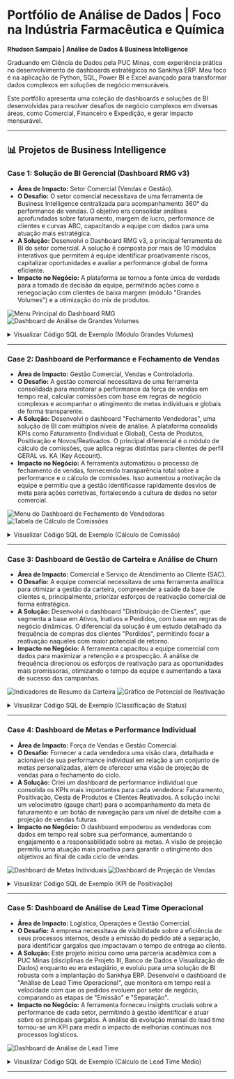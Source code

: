 # Portfólio de Análise de Dados | Foco na Indústria Farmacêutica e Química

**Rhudson Sampaio | Análise de Dados & Business Intelligence**

Graduando em Ciência de Dados pela PUC Minas, com experiência prática no desenvolvimento de dashboards estratégicos no Sankhya ERP. Meu foco é na aplicação de Python, SQL, Power BI e Excel avançado para transformar dados complexos em soluções de negócio mensuráveis.

Este portfólio apresenta uma coleção de dashboards e soluções de BI desenvolvidas para resolver desafios de negócio complexos em diversas áreas, como Comercial, Financeiro e Expedição, e gerar impacto mensurável.

---

## 📊 Projetos de Business Intelligence

### Case 1: Solução de BI Gerencial (Dashboard RMG v3)

* **Área de Impacto:** Setor Comercial (Vendas e Gestão).
* **O Desafio:** O setor comercial necessitava de uma ferramenta de Business Intelligence centralizada para acompanhamento 360° da performance de vendas. O objetivo era consolidar análises aprofundadas sobre faturamento, margem de lucro, performance de clientes e curvas ABC, capacitando a equipe com dados para uma atuação mais estratégica.
* **A Solução:** Desenvolvi o Dashboard RMG v3, a principal ferramenta de BI do setor comercial. A solução é composta por mais de 10 módulos interativos que permitem à equipe identificar proativamente riscos, capitalizar oportunidades e avaliar a performance global de forma eficiente.
* **Impacto no Negócio:** A plataforma se tornou a fonte única de verdade para a tomada de decisão da equipe, permitindo ações como a renegociação com clientes de baixa margem (módulo "Grandes Volumes") e a otimização do mix de produtos.

![Menu Principal do Dashboard RMG](images/Menu%20RMG.png)
![Dashboard de Análise de Grandes Volumes](images/Grandes%20Volumes.png)

<details>
<summary>Visualizar Código SQL de Exemplo (Módulo Grandes Volumes)</summary>

```sql
-- Lógica para identificar clientes de alto volume e baixa rentabilidade
-- NOTA: Nomes de tabelas e campos foram genericizados para proteger a confidencialidade.
SELECT
    par.ID_CLIENTE,
    par.NOME_CLIENTE,
    -- Faturamento Líquido (Vendas - Devoluções)
    SUM(
        CASE
            WHEN cab.TIPO_OPERACAO IN ('VENDA_FATURADA', 'VENDA_SIMPLES') THEN cab.VALOR_NOTA
            WHEN cab.TIPO_OPERACAO = 'DEVOLUCAO_VENDA' THEN -cab.VALOR_NOTA
            ELSE 0
        END
    ) AS FATURAMENTO_TOTAL,
    -- Custo Total de Reposição dos Produtos Vendidos
    SUM(ite.QUANTIDADE * NVL(cust.CUSTO_REPOSICAO, 0)) AS CUSTO_TOTAL,
    -- Cálculo da Margem Percentual
    ROUND(
        (
            SUM(
                CASE
                    WHEN cab.TIPO_OPERACAO IN ('VENDA_FATURADA', 'VENDA_SIMPLES') THEN cab.VALOR_NOTA
                    ELSE -cab.VALOR_NOTA
                END
            ) - SUM(ite.QUANTIDADE * NVL(cust.CUSTO_REPOSICAO, 0))
        ) / NULLIF(
            SUM(
                CASE
                    WHEN cab.TIPO_OPERACAO IN ('VENDA_FATURADA', 'VENDA_SIMPLES') THEN cab.VALOR_NOTA
                    ELSE -cab.VALOR_NOTA
                END
            ),
            0
        ) * 100,
        2
    ) AS MARGEM_PERCENTUAL
FROM
    FAT_NOTAS_CABECALHO cab
    JOIN FAT_NOTAS_ITENS ite ON ite.ID_NOTA = cab.ID_NOTA
    JOIN CAD_PARCEIROS par ON par.ID_PARCEIRO = cab.ID_PARCEIRO
    JOIN EST_CUSTOS_PRODUTO cust ON cust.ID_PRODUTO = ite.ID_PRODUTO
WHERE
    cab.DATA_FATURAMENTO BETWEEN :DATA_INICIAL AND :DATA_FINAL
    AND cab.STATUS_NOTA = 'APROVADA'
GROUP BY
    par.ID_CLIENTE,
    par.NOME_CLIENTE
-- Filtro estratégico para encontrar os casos críticos
HAVING
    ROUND(
        (
            SUM(
                CASE
                    WHEN cab.TIPO_OPERACAO IN ('VENDA_FATURADA', 'VENDA_SIMPLES') THEN cab.VALOR_NOTA
                    ELSE -cab.VALOR_NOTA
                END
            ) - SUM(ite.QUANTIDADE * NVL(cust.CUSTO_REPOSICAO, 0))
        ) / NULLIF(
            SUM(
                CASE
                    WHEN cab.TIPO_OPERACAO IN ('VENDA_FATURADA', 'VENDA_SIMPLES') THEN cab.VALOR_NOTA
                    ELSE -cab.VALOR_NOTA
                END
            ),
            0
        ) * 100,
        2
    ) <= 30
ORDER BY
    FATURAMENTO_TOTAL DESC;
```
</details>

---

### Case 2: Dashboard de Performance e Fechamento de Vendas

* **Área de Impacto:** Gestão Comercial, Vendas e Controladoria.
* **O Desafio:** A gestão comercial necessitava de uma ferramenta consolidada para monitorar a performance da força de vendas em tempo real, calcular comissões com base em regras de negócio complexas e acompanhar o atingimento de metas individuais e globais de forma transparente.
* **A Solução:** Desenvolvi o dashboard "Fechamento Vendedoras", uma solução de BI com múltiplos níveis de análise. A plataforma consolida KPIs como Faturamento (Individual e Global), Cesta de Produtos, Positivação e Novos/Reativados. O principal diferencial é o módulo de cálculo de comissões, que aplica regras distintas para clientes de perfil GERAL vs. KA (Key Account).
* **Impacto no Negócio:** A ferramenta automatizou o processo de fechamento de vendas, fornecendo transparência total sobre a performance e o cálculo de comissões. Isso aumentou a motivação da equipe e permitiu que a gestão identificasse rapidamente desvios de meta para ações corretivas, fortalecendo a cultura de dados no setor comercial.

![Menu do Dashboard de Fechamento de Vendedoras](images/Menu%20Fechamento%20Vendedoras.png)
![Tabela de Cálculo de Comissões](images/Comiss%C3%B5es.png)

<details>
<summary>Visualizar Código SQL de Exemplo (Cálculo de Comissão)</summary>

```sql
-- Lógica para cálculo de comissão por perfil de cliente (GERAL vs KA)
-- NOTA: Nomes de tabelas e campos foram genericizados para proteger a confidencialidade.
SELECT
    v.NOME_VENDEDORA AS COLABORADOR,
    p.PERFIL_CLIENTE, -- 'GERAL' ou 'KA'
    SUM(
        CASE
            WHEN c.TIPO_OPERACAO LIKE 'VENDA%' THEN c.VALOR_NOTA
            WHEN c.TIPO_OPERACAO LIKE 'DEVOLUCAO%' THEN -c.VALOR_NOTA
        END
    ) AS FATURAMENTO_LIQUIDO,
    MAX(meta.VALOR_META) AS META,
    -- Lógica de Faixas de Comissão
    CASE
        WHEN p.PERFIL_CLIENTE = 'GERAL' THEN
            CASE
                WHEN (SUM(c.VALOR_NOTA_LIQUIDA) / MAX(meta.VALOR_META)) BETWEEN 1.00 AND 1.09 THEN 0.02 -- 2%
                WHEN (SUM(c.VALOR_NOTA_LIQUIDA) / MAX(meta.VALOR_META)) >= 1.10 THEN 0.03 -- 3%
                ELSE 0
            END
        WHEN p.PERFIL_CLIENTE = 'KA' THEN
            CASE
                WHEN (SUM(c.VALOR_NOTA_LIQUIDA) / MAX(meta.VALOR_META)) BETWEEN 1.00 AND 1.09 THEN 0.015 -- 1.5%
                WHEN (SUM(c.VALOR_NOTA_LIQUIDA) / MAX(meta.VALOR_META)) >= 1.10 THEN 0.025 -- 2.5%
                ELSE 0
            END
    END AS PERCENTUAL_COMISSAO
FROM
    FAT_NOTAS_CABECALHO c
    JOIN CAD_VENDEDORES v ON v.ID_VENDEDOR = c.ID_VENDEDOR
    JOIN CAD_PARCEIROS p ON p.ID_PARCEIRO = c.ID_PARCEIRO
    JOIN PLAN_METAS meta ON meta.ID_VENDEDOR = v.ID_VENDEDOR AND meta.MES_ANO = TO_CHAR(c.DATA_FATURAMENTO, 'YYYY-MM')
WHERE
    c.DATA_FATURAMENTO BETWEEN :DATA_INICIAL AND :DATA_FINAL
    AND c.STATUS_NOTA = 'APROVADA'
GROUP BY
    v.NOME_VENDEDORA,
    p.PERFIL_CLIENTE;
```
</details>

---

### Case 3: Dashboard de Gestão de Carteira e Análise de Churn

* **Área de Impacto:** Comercial e Serviço de Atendimento ao Cliente (SAC).
* **O Desafio:** A equipe comercial necessitava de uma ferramenta analítica para otimizar a gestão da carteira, compreender a saúde da base de clientes e, principalmente, priorizar esforços de reativação comercial de forma estratégica.
* **A Solução:** Desenvolvi o dashboard "Distribuição de Clientes", que segmenta a base em Ativos, Inativos e Perdidos, com base em regras de negócio dinâmicas. O diferencial da solução é um estudo detalhado da frequência de compras dos clientes "Perdidos", permitindo focar a reativação naqueles com maior potencial de retorno.
* **Impacto no Negócio:** A ferramenta capacitou a equipe comercial com dados para maximizar a retenção e a prospecção. A análise de frequência direcionou os esforços de reativação para as oportunidades mais promissoras, otimizando o tempo da equipe e aumentando a taxa de sucesso das campanhas.

![Indicadores de Resumo da Carteira](images/Indicadores%20Carteira.png)
![Gráfico de Potencial de Reativação](images/Clientes%20Perdidos%20por%20Frequ%C3%AAncia.png)

<details>
<summary>Visualizar Código SQL de Exemplo (Classificação de Status)</summary>

```sql
-- Lógica para classificação de status do cliente (Ativo, Inativo, Perdido)
-- NOTA: Nomes de tabelas e campos foram genericizados para proteger a confidencialidade.
SELECT
    PAR.ID_CLIENTE,
    PAR.NOME_CLIENTE,
    ULT.ULTIMA_COMPRA,
    -- Classificação dinâmica com base na data da última compra e no ciclo de vendas atual
    CASE
        WHEN ULT.ULTIMA_COMPRA IS NULL THEN 'PERDIDO'
        WHEN ULT.COMPROU_NO_CICLO = 1 THEN 'ATIVO'
        WHEN ULT.ULTIMA_COMPRA >= ADD_MONTHS(:DATA_INICIAL_CICLO, -4) THEN 'ATIVO'
        WHEN ULT.ULTIMA_COMPRA BETWEEN ADD_MONTHS(:DATA_INICIAL_CICLO, -6) AND ADD_MONTHS(:DATA_INICIAL_CICLO, -4) THEN 'INATIVO'
        ELSE 'PERDIDO'
    END AS STATUS_CLIENTE
FROM
    CAD_PARCEIROS PAR
    LEFT JOIN (
        -- Subconsulta para encontrar a data da última compra de cada cliente
        SELECT
            C.ID_PARCEIRO,
            MAX(C.DATA_FATURAMENTO) AS ULTIMA_COMPRA,
            MAX(CASE WHEN C.DATA_FATURAMENTO >= :DATA_INICIAL_CICLO THEN 1 ELSE 0 END) AS COMPROU_NO_CICLO
        FROM FAT_NOTAS_CABECALHO C
        WHERE C.TIPO_OPERACAO LIKE 'VENDA%' AND C.STATUS_NOTA = 'APROVADA'
        GROUP BY C.ID_PARCEIRO
    ) ULT ON ULT.ID_PARCEIRO = PAR.ID_PARCEIRO
WHERE
    PAR.TIPO_CLIENTE = 'ATIVO';
```
</details>

---

### Case 4: Dashboard de Metas e Performance Individual

* **Área de Impacto:** Força de Vendas e Gestão Comercial.
* **O Desafio:** Fornecer a cada vendedora uma visão clara, detalhada e acionável de sua performance individual em relação a um conjunto de metas personalizadas, além de oferecer uma visão de projeção de vendas para o fechamento do ciclo.
* **A Solução:** Criei um dashboard de performance individual que consolida os KPIs mais importantes para cada vendedora: Faturamento, Positivação, Cesta de Produtos e Clientes Reativados. A solução inclui um velocímetro (gauge chart) para o acompanhamento da meta de faturamento e um botão de navegação para um nível de detalhe com a projeção de vendas futuras.
* **Impacto no Negócio:** O dashboard empoderou as vendedoras com dados em tempo real sobre sua performance, aumentando o engajamento e a responsabilidade sobre as metas. A visão de projeção permitiu uma atuação mais proativa para garantir o atingimento dos objetivos ao final de cada ciclo de vendas.

![Dashboard de Metas Individuais](images/Metas%20Individuais%20principal.png)
![Dashboard de Projeção de Vendas](images/Proje%C3%A7%C3%A3o.png)

<details>
<summary>Visualizar Código SQL de Exemplo (KPI de Positivação)</summary>

```sql
-- Lógica para cálculo do KPI de Positivação
-- NOTA: Nomes de tabelas e campos foram genericizados para proteger a confidencialidade.
SELECT
    TRUNC(
        (
            -- Clientes que compraram no ciclo atual
            (SELECT COUNT(DISTINCT c.ID_PARCEIRO)
             FROM VENDAS_CABECALHO c
             WHERE c.ID_VENDEDOR = :ID_VENDEDOR
               AND TRUNC(c.DATA_FATURAMENTO) BETWEEN :INICIO_CICLO AND :FIM_CICLO)
            /
            -- Total de clientes ativos nos 4 meses anteriores ao ciclo
            NULLIF(
                (SELECT COUNT(DISTINCT c2.ID_PARCEIRO)
                 FROM VENDAS_CABECALHO c2
                 WHERE c2.ID_VENDEDOR = :ID_VENDEDOR
                   AND TRUNC(c2.DATA_FATURAMENTO) BETWEEN ADD_MONTHS(:INICIO_CICLO, -4) AND (:INICIO_CICLO - 1)),
                0
            )
        ) * 100,
        2
    ) AS PERCENTUAL_POSITIVACAO
FROM DUAL;
```
</details>

---
### Case 5: Dashboard de Análise de Lead Time Operacional

* **Área de Impacto:** Logística, Operações e Gestão Comercial.
* **O Desafio:** A empresa necessitava de visibilidade sobre a eficiência de seus processos internos, desde a emissão do pedido até a separação, para identificar gargalos que impactavam o tempo de entrega ao cliente.
* **A Solução:** Este projeto iniciou como uma parceria acadêmica com a PUC Minas (disciplinas de Projeto III, Banco de Dados e Visualização de Dados) enquanto eu era estagiário, e evoluiu para uma solução de BI robusta com a implantação do Sankhya ERP. Desenvolvi o dashboard de "Análise de Lead Time Operacional", que monitora em tempo real a velocidade com que os pedidos evoluem por setor de negócio, comparando as etapas de "Emissão" e "Separação".
* **Impacto no Negócio:** A ferramenta forneceu insights cruciais sobre a performance de cada setor, permitindo à gestão identificar e atuar sobre os principais gargalos. A análise da evolução mensal do lead time tornou-se um KPI para medir o impacto de melhorias contínuas nos processos logísticos.

![Dashboard de Análise de Lead Time](images/LeadTime.png)

<details>
<summary>Visualizar Código SQL de Exemplo (Cálculo de Lead Time Médio)</summary>

```sql
-- Lógica para cálculo do tempo médio entre etapas do pedido por ramo de atividade
-- NOTA: Nomes de tabelas e campos foram genericizados para proteger a confidencialidade.
SELECT
    par.RAMO_ATIVIDADE,
    -- Tempo médio entre a criação do pedido e a data de separação
    ROUND(AVG(CASE WHEN ped.TIPO_MOVIMENTO = 'PEDIDO_VENDA' THEN (ped.DATA_SEPARACAO - ped.DATA_MOVIMENTO) END), 2) AS TEMPO_EMISSAO_DIAS,
    -- Tempo médio entre a separação e o processamento final
    ROUND(AVG(CASE WHEN ped.TIPO_MOVIMENTO = 'SEPARACAO' THEN (ped.DATA_PROCESSAMENTO - ped.DATA_MOVIMENTO) END), 2) AS TEMPO_SEPARACAO_DIAS
FROM
    MOVIMENTOS_INTERNOS ped
    JOIN CAD_PARCEIROS par ON par.ID_PARCEIRO = ped.ID_PARCEIRO
WHERE
    ped.TIPO_MOVIMENTO IN ('PEDIDO_VENDA', 'SEPARACAO')
    AND ped.DATA_MOVIMENTO BETWEEN :DATA_INICIAL AND :DATA_FINAL
GROUP BY
    par.RAMO_ATIVIDADE
ORDER BY
    RAMO_ATIVIDADE;
```
</details>

---

